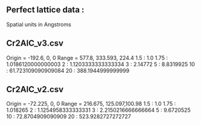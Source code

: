 ## Perfect lattice data : 
Spatial units in Angstroms

## Cr2AlC_v3.csv
Origin = -192.6, 0, 0
Range = 577.8, 333.593, 224.4
1.5 :  1.0
1.75 :  1.0186120000000003
2 :  1.1203333333333334
3 :  2.14772
5 :  8.8319925
10 :  61.723109090909084
20 :  388.1944999999999

## Cr2AlC_v2.csv
Origin = -72.225, 0, 0
Range = 216.675, 125.097,100.98 
1.5 :  1.0
1.75 :  1.018265
2 :  1.1254958333333331
3 :  2.2150216666666664
5 :  9.6720525
10 :  72.8704909090909
20 :  523.9282727272727
